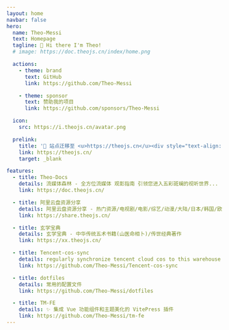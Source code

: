 ```yaml
---
layout: home
navbar: false
hero:
  name: Theo-Messi
  text: Homepage
  tagline: 👋 Hi there I'm Theo!
  # image: https://doc.theojs.cn/index/home.png

  actions:
    - theme: brand
      text: GitHub
      link: https://github.com/Theo-Messi

    - theme: sponsor
      text: 赞助我的项目
      link: https://github.com/sponsors/Theo-Messi

  icon:
    src: https://i.theojs.cn/avatar.png

  prelink:
    title: '🎉 站点迁移至 <u>https://theojs.cn</u><div style="text-align: right; font-weight: bold;"><i class="fas fa-star" style="color: #FFD43B;"></i> Ctrl+D 快速收藏网址 </div>'
    link: https://theojs.cn/
    target: _blank

features:
  - title: Theo-Docs
    details: 流媒体森林 - 全方位流媒体 观影指南 引领您进入五彩斑斓的视听世界...
    link: https://doc.theojs.cn/

  - title: 阿里云盘资源分享
    details: 阿里云盘资源分享 - 热门资源/电视剧/电影/综艺/动漫/大陆/日本/韩国/欧美
    link: https://share.theojs.cn/

  - title: 玄学宝典
    details: 玄学宝典 - 中华传统五术书籍(山医命相卜)/传世经典著作
    link: https://xx.theojs.cn/

  - title: Tencent-cos-sync
    details: regularly synchronize tencent cloud cos to this warehouse.
    link: https://github.com/Theo-Messi/Tencent-cos-sync

  - title: dotfiles
    details: 常用的配置文件
    link: https://github.com/Theo-Messi/dotfiles

  - title: TM-FE
    details: ✨ 集成 Vue 功能组件和主题美化的 VitePress 插件
    link: https://github.com/Theo-Messi/tm-fe
---
```


<Home />
